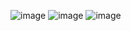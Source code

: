 ![image](https://github.com/user-attachments/assets/887d364a-de72-4d78-b104-6cf0d2ff8a44) ![image](https://github.com/user-attachments/assets/52e1ffed-3a5c-41fe-8b5d-be5d8caaf3c6) ![image](https://github.com/user-attachments/assets/3fe964f5-1a27-4fd6-b76a-da565c2468a2)


